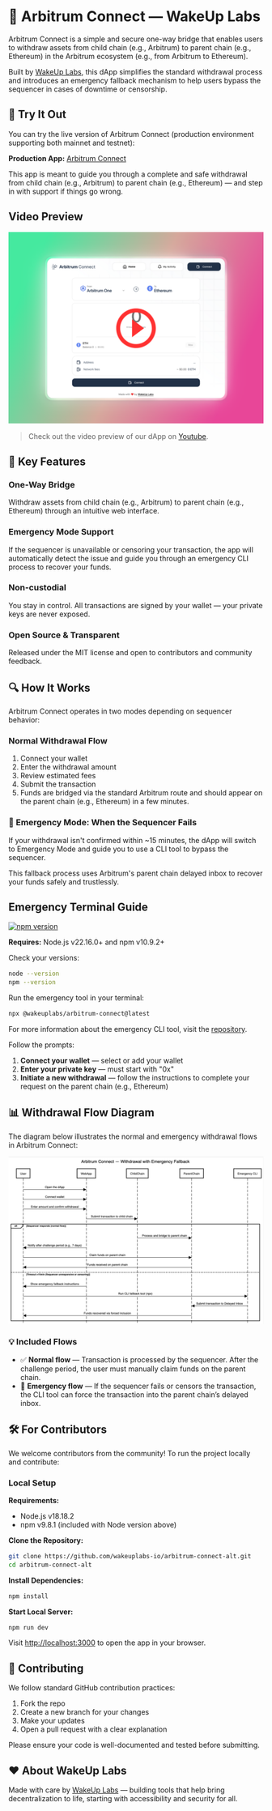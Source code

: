 # 🧰 Arbitrum Connect — WakeUp Labs

Arbitrum Connect is a simple and secure one-way bridge that enables users to withdraw assets from child chain (e.g., Arbitrum) to parent chain (e.g., Ethereum) in the Arbitrum ecosystem (e.g., from Arbitrum to Ethereum).

Built by [WakeUp Labs](https://www.wakeuplabs.io/), this dApp simplifies the standard withdrawal process and introduces an emergency fallback mechanism to help users bypass the sequencer in cases of downtime or censorship.

## 🧪 Try It Out

You can try the live version of Arbitrum Connect (production environment supporting both mainnet and testnet):

**Production App:** [Arbitrum Connect](https://staging-arbitrum-connect-alt.wakeuplabs.link/)

This app is meant to guide you through a complete and safe withdrawal from child chain (e.g., Arbitrum) to parent chain (e.g., Ethereum) — and step in with support if things go wrong.

## Video Preview

[![Video](/assets/video-preview.png)](https://youtu.be/a74U4romV-0?feature=shared)

> Check out the video preview of our dApp on [Youtube](https://youtu.be/a74U4romV-0?feature=shared).

## 🚀 Key Features

### One-Way Bridge

Withdraw assets from child chain (e.g., Arbitrum) to parent chain (e.g., Ethereum) through an intuitive web interface.

### Emergency Mode Support

If the sequencer is unavailable or censoring your transaction, the app will automatically detect the issue and guide you through an emergency CLI process to recover your funds.

### Non-custodial

You stay in control. All transactions are signed by your wallet — your private keys are never exposed.

### Open Source & Transparent

Released under the MIT license and open to contributors and community feedback.

## 🔍 How It Works

Arbitrum Connect operates in two modes depending on sequencer behavior:

### Normal Withdrawal Flow

1. Connect your wallet
2. Enter the withdrawal amount
3. Review estimated fees
4. Submit the transaction
5. Funds are bridged via the standard Arbitrum route and should appear on the parent chain (e.g., Ethereum) in a few minutes.

### 🚨 Emergency Mode: When the Sequencer Fails

If your withdrawal isn't confirmed within ~15 minutes, the dApp will switch to Emergency Mode and guide you to use a CLI tool to bypass the sequencer.

This fallback process uses Arbitrum's parent chain delayed inbox to recover your funds safely and trustlessly.

## Emergency Terminal Guide

[![npm version](https://img.shields.io/npm/v/@wakeuplabs/arbitrum-connect.svg)](https://www.npmjs.com/package/@wakeuplabs/arbitrum-connect)

**Requires:** Node.js v22.16.0+ and npm v10.9.2+

Check your versions:

```bash
node --version
npm --version
```

Run the emergency tool in your terminal:

```bash
npx @wakeuplabs/arbitrum-connect@latest
```

For more information about the emergency CLI tool, visit the [repository](https://github.com/wakeuplabs-io/arbitrum-connect-scripts).

Follow the prompts:

1. **Connect your wallet** — select or add your wallet
2. **Enter your private key** — must start with "0x"
3. **Initiate a new withdrawal** — follow the instructions to complete your request on the parent chain (e.g., Ethereum)

## 📊 Withdrawal Flow Diagram

The diagram below illustrates the normal and emergency withdrawal flows in Arbitrum Connect:

![Withdrawal Flow Diagram](./assets/withdraw-flow-diagram.png.png)

### 💡 Included Flows

- ✅ **Normal flow** — Transaction is processed by the sequencer. After the challenge period, the user must manually claim funds on the parent chain.
- 🚨 **Emergency flow** — If the sequencer fails or censors the transaction, the CLI tool can force the transaction into the parent chain’s delayed inbox.

## 🛠️ For Contributors

We welcome contributors from the community! To run the project locally and contribute:

### Local Setup

**Requirements:**

- Node.js v18.18.2
- npm v9.8.1 (included with Node version above)

**Clone the Repository:**

```bash
git clone https://github.com/wakeuplabs-io/arbitrum-connect-alt.git
cd arbitrum-connect-alt
```

**Install Dependencies:**

```bash
npm install
```

**Start Local Server:**

```bash
npm run dev
```

Visit [http://localhost:3000](http://localhost:3000) to open the app in your browser.

## 🤝 Contributing

We follow standard GitHub contribution practices:

1. Fork the repo
2. Create a new branch for your changes
3. Make your updates
4. Open a pull request with a clear explanation

Please ensure your code is well-documented and tested before submitting.

## ❤️ About WakeUp Labs

Made with care by [WakeUp Labs](https://www.wakeuplabs.io/) — building tools that help bring decentralization to life, starting with accessibility and security for all.
